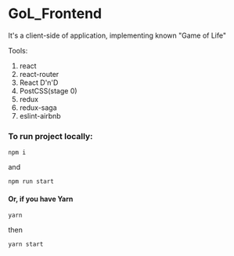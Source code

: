 # GoL_Frontend

It's a client-side of application, implementing known "Game of Life"

<!-- See deployed version on [heroku.com][df2] -->

Tools:

1. react
2. react-router
3. React D'n'D
4. PostCSS(stage 0)
5. redux
6. redux-saga
7. eslint-airbnb

<!-- Powered by [DiceBear Avatars][df1] -->

### To run project locally:

```
npm i
```

and

```
npm run start
```

#### Or, if you have Yarn

```
yarn
```

then

```
yarn start
```

[df1]: https://avatars.dicebear.com/
[df2]: https://sfxdx-pokemon-test.herokuapp.com/
